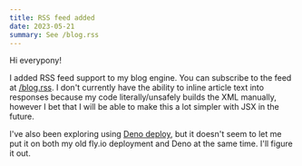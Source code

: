 ```yaml
---
title: RSS feed added
date: 2023-05-21
summary: See /blog.rss
---
```


Hi everypony!

I added RSS feed support to my blog engine. You can subscribe to the
feed at [/blog.rss](/blog.rss). I don't currently have the ability to
inline article text into responses because my code literally/unsafely
builds the XML manually, however I bet that I will be able to make
this a lot simpler with JSX in the future.

I've also been exploring using [Deno deploy](https://deno.com/deploy),
but it doesn't seem to let me put it on both my old fly.io deployment
and Deno at the same time. I'll figure it out.



